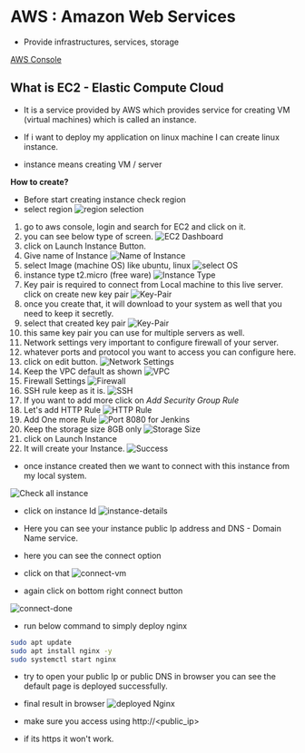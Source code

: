# AWS : Amazon Web Services

- Provide infrastructures, services, storage

[AWS Console](https://aws.amazon.com/console/)

## What is EC2 - Elastic Compute Cloud

- It is a service provided by AWS which provides service for creating VM (virtual machines) which is called an instance.

- If i want to deploy my application on linux machine I can create linux instance.

- instance means creating VM / server

**How to create?**

- Before start creating instance check region
- select region
![region selection](images/region.png)

1. go to aws console, login and search for EC2 and click on it.
2. you can see below type of screen.
![EC2 Dashboard](images/ec21.png)
3. click on Launch Instance Button.
4. Give name of Instance
![Name of Instance](images/step1.png)
5. select Image (machine OS) like ubuntu, linux
![select OS](images/step2.png)
6. instance type t2.micro (free ware)
![Instance Type](images/step3.png)
7. Key pair is required to connect from Local machine to this live server. click on create new key pair
![Key-Pair](images/step4.png)
8. once you create that, it will download to your system as well that you need to keep it secretly.
9. select that created key pair
![Key-Pair](images/step5.png)
10. this same key pair you can use for multiple servers as well.
11. Network settings very important to configure firewall of your server.
12. whatever ports and protocol you want to access you can configure here.
13. click on edit button.
![Network Settings](images/step6.png)
14. Keep the VPC default as shown
![VPC](images/step7.png)
15. Firewall Settings
![Firewall](images/step8.png)
16. SSH rule keep as it is.
![SSH](images/step9.png)
17. If you want to add more click on *Add Security Group Rule* 
18. Let's add HTTP Rule
![HTTP Rule](images/step10.png)
19. Add One more Rule
![Port 8080 for Jenkins](images/step11.png)
20. Keep the storage size 8GB only
![Storage Size](images/step12.png)
21. click on Launch Instance
22. It will create your Instance.
![Success](images/success.png)

- once instance created then we want to connect with this instance from my local system.

![Check all instance](images/instances.png)
- click on instance Id
![instance-details](images/instance-details.png)
- Here you can see your instance public Ip address and DNS - Domain Name service.

- here you can see the connect option
- click on that 
![connect-vm](images/connect-vm.png)
- again click on bottom right connect button

![connect-done](images/connect-done.png)

- run below command to simply deploy nginx

```bash
sudo apt update
sudo apt install nginx -y
sudo systemctl start nginx
```

- try to open your public Ip or public DNS in browser you can see the default page is deployed successfully.

- final result in browser
![deployed Nginx](images/deploy-nginx.png)

- make sure you access using http://<public_ip>
- if its https it won't work.